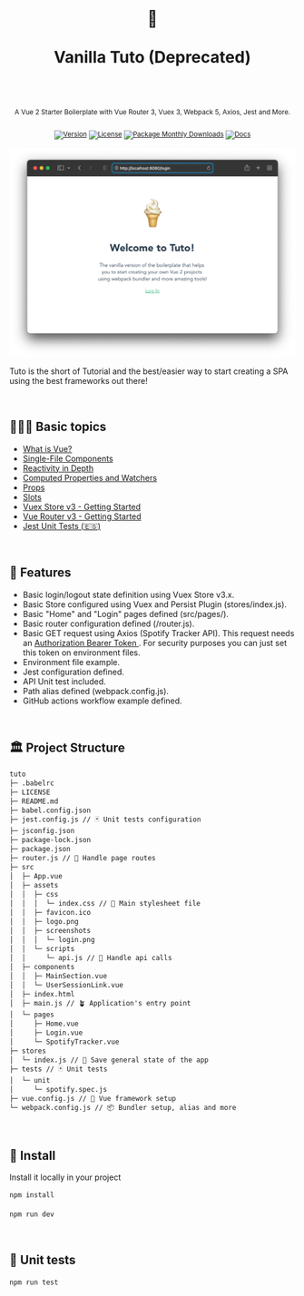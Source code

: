<div align="center">
  <h1>
    <br/>
    🍦
    <br />
    <br />
    Vanilla Tuto
    (Deprecated)
    <br />
    <br />
  </h1>
  <sup>
    <br />
   A Vue 2 Starter Boilerplate with Vue Router 3, Vuex 3, Webpack 5, Axios, Jest and More.</em>
    <br />
    <br /

[![Version](https://img.shields.io/github/v/tag/morellexf13/tuto?label=%20&style=for-the-badge)](https://github.com/morellexf13/tuto/releases)
[![License](https://img.shields.io/badge/-MIT-f56565.svg?longCache=true&style=for-the-badge)](https://github.com/morellexf13/tuto/blob/main/LICENSE)
[![Package Monthly Downloads](https://img.shields.io/npm/dm/vanilla-tuto?label=%20&style=for-the-badge)](https://www.npmjs.com/package/vanilla-tuto)
[![Docs](https://img.shields.io/badge/-Docs-blue.svg?style=for-the-badge)](https://v2.vuejs.org)

  </sup>
</div>

<img alt='Website' src="./src/assets/screenshots/login.png" />

Tuto is the short of Tutorial and the best/easier way to start creating a SPA using the best frameworks out there!

<br>

## 👨🏻‍🏫 Basic topics

- [What is Vue?](https://v2.vuejs.org/v2/guide/#What-is-Vue-js)
- [Single-File Components](https://v2.vuejs.org/v2/guide/single-file-components.html)
- [Reactivity in Depth](https://v2.vuejs.org/v2/guide/reactivity.html)
- [Computed Properties and Watchers](https://v2.vuejs.org/v2/guide/computed.html)
- [Props](https://v2.vuejs.org/v2/guide/components-props.html)
- [Slots](https://v2.vuejs.org/v2/guide/components-slots.html)
- [Vuex Store v3 - Getting Started](https://v3.vuex.vuejs.org/)
- [Vue Router v3 - Getting Started](https://v3.router.vuejs.org/)
- [Jest Unit Tests (🇪🇸)](https://medium.com/@agustinmorelle01/las-7-claves-del-%C3%A9xito-tests-unitarios-de-frontend-vue-js-y-jest-28988ae561ac)

<br>

## 💎 Features

- Basic login/logout state definition using Vuex Store v3.x.
- Basic Store configured using Vuex and Persist Plugin (stores/index.js).
- Basic "Home" and "Login" pages defined (src/pages/).
- Basic router configuration defined (/router.js).
- Basic GET request using Axios (Spotify Tracker API). This request needs an [Authorization Bearer Token ](https://developer.spotify.com/console/get-users-currently-playing-track/). For security purposes you can just set this token on environment files.
- Environment file example.
- Jest configuration defined.
- API Unit test included.
- Path alias defined (webpack.config.js).
- GitHub actions workflow example defined.

<br>

## 🏛 Project Structure

```
tuto
├─ .babelrc
├─ LICENSE
├─ README.md
├─ babel.config.json
├─ jest.config.js // 🃏 Unit tests configuration
├─ jsconfig.json
├─ package-lock.json
├─ package.json
├─ router.js // 🧭 Handle page routes
├─ src
│  ├─ App.vue
│  ├─ assets
│  │  ├─ css
│  │  │  └─ index.css // 🎨 Main stylesheet file
│  │  ├─ favicon.ico
│  │  ├─ logo.png
│  │  ├─ screenshots
│  │  │  └─ login.png
│  │  └─ scripts
│  │     └─ api.js // 📡 Handle api calls
│  ├─ components
│  │  ├─ MainSection.vue
│  │  └─ UserSessionLink.vue
│  ├─ index.html
│  ├─ main.js // 🪴 Application's entry point
│  └─ pages
│     ├─ Home.vue
│     ├─ Login.vue
│     └─ SpotifyTracker.vue
├─ stores
│  └─ index.js // 💾 Save general state of the app
├─ tests // 🃏 Unit tests
│  └─ unit
│     └─ spotify.spec.js
├─ vue.config.js // 🍦 Vue framework setup
└─ webpack.config.js // 📦 Bundler setup, alias and more

```

<br>

## 🚀 Install

Install it locally in your project

```bash
npm install

npm run dev
```

<br>

## 🧪 Unit tests

```
npm run test
```
